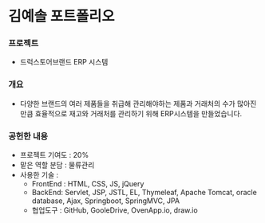 # 김예솔 포트폴리오

### 프로젝트


   * 드럭스토어브랜드 ERP 시스템

### 개요

   * 다양한 브랜드의 여러 제품들을 취급해 관리해야하는 제품과 거래처의 수가 많아진 만큼 효율적으로 재고와 거래처를 관리하기 위해 ERP시스템을 만들었습니다.
  
### 공헌한 내용

   * 프로젝트 기여도 : 20%
   * 맡은 역할 분담 : 물류관리
   * 사용한 기술 :
       * FrontEnd : HTML, CSS, JS, jQuery
       * BackEnd: Servlet, JSP, JSTL, EL, Thymeleaf, Apache Tomcat, 
                  oracle database, Ajax, Springboot, SpringMVC, JPA
       * 협업도구 : GitHub, GooleDrive, OvenApp.io, draw.io


